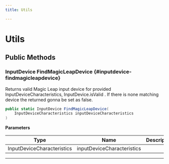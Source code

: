 ```yaml
---
title: Utils

---
```


# Utils










## Public Methods

### InputDevice FindMagicLeapDevice {#inputdevice-findmagicleapdevice}

Returns valid Magic Leap input device for provided InputDeviceCharacteristics, InputDevice.isValid   . If there is none matching device the returned  gonna be set as false. 

```csharp
public static InputDevice FindMagicLeapDevice(
    InputDeviceCharacteristics inputDeviceCharacteristics
)
```


**Parameters**

| Type | Name  | Description  | 
|--|--|--|
| InputDeviceCharacteristics |inputDeviceCharacteristics||






-----------


